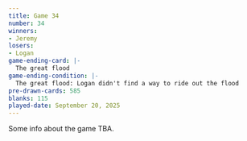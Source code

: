 ```yaml
---
title: Game 34
number: 34
winners: 
- Jeremy
losers: 
- Logan
game-ending-card: |-
  The great flood
game-ending-condition: |-
  The great flood: Logan didn't find a way to ride out the flood
pre-drawn-cards: 585
blanks: 115
played-date: September 20, 2025
---
```

Some info about the game TBA.
